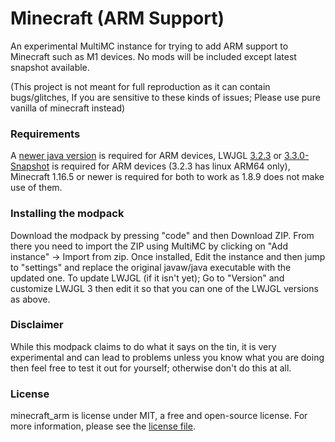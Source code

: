 # Minecraft (ARM Support)
An experimental MultiMC instance for trying to add ARM support to Minecraft such as M1 devices. No mods will be included except latest snapshot available.

(This project is not meant for full reproduction as it can contain bugs/glitches, If you are sensitive to these kinds of issues; Please use pure vanilla of minecraft instead)

### Requirements
A [newer java version](https://jdk.java.net/17) is required for ARM devices,
LWJGL [3.2.3](https://pastebin.com/raw/DabMxEjh) or [3.3.0-Snapshot](https://pastebin.com/raw/c9EfPWSk) is required for ARM devices (3.2.3 has linux ARM64 only),
Minecraft 1.16.5 or newer is required for both to work as 1.8.9 does not make use of them.

### Installing the modpack
Download the modpack by pressing "code" and then Download ZIP. From there you need to import the ZIP using MultiMC by clicking on "Add instance" -> Import from zip.
Once installed, Edit the instance and then jump to "settings" and replace the original javaw/java executable with the updated one. To update LWJGL (if it isn't yet); Go to "Version" and customize LWJGL 3 then edit it so that you can one of the LWJGL versions as above.

### Disclaimer
While this modpack claims to do what it says on the tin, it is very experimental and can lead to problems unless you know what you are doing then feel free to test it out for yourself; otherwise don't do this at all.

### License
minecraft_arm is license under MIT, a free and open-source license. For more information, please see the [license file](https://github.com/Kichura/minecraft_arm/blob/standard/LICENSE).
